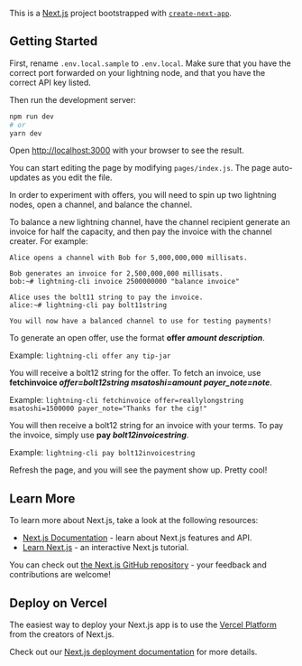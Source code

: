 This is a [Next.js](https://nextjs.org/) project bootstrapped with [`create-next-app`](https://github.com/vercel/next.js/tree/canary/packages/create-next-app).

## Getting Started

First, rename `.env.local.sample` to `.env.local`. Make sure that you have the correct port forwarded on your lightning node, and that you have the correct API key listed.

Then run the development server:

```bash
npm run dev
# or
yarn dev
```

Open [http://localhost:3000](http://localhost:3000) with your browser to see the result.

You can start editing the page by modifying `pages/index.js`. The page auto-updates as you edit the file.

In order to experiment with offers, you will need to spin up two lightning nodes, open a channel, and balance the channel.

To balance a new lightning channel, have the channel recipient generate an invoice for half the capacity, and then pay the invoice with the channel creater. For example:

```
Alice opens a channel with Bob for 5,000,000,000 millisats.

Bob generates an invoice for 2,500,000,000 millisats.
bob:~# lightning-cli invoice 2500000000 "balance invoice"

Alice uses the bolt11 string to pay the invoice.
alice:~# lightning-cli pay bolt11string

You will now have a balanced channel to use for testing payments!
```

To generate an open offer, use the format **offer *amount description***.

Example: `lightning-cli offer any tip-jar`

You will receive a bolt12 string for the offer. To fetch an invoice, use **fetchinvoice *offer=bolt12string msatoshi=amount payer_note=note***.

Example: `lightning-cli fetchinvoice offer=reallylongstring msatoshi=1500000 payer_note="Thanks for the cig!"`

You will then receive a bolt12 string for an invoice with your terms. To pay the invoice, simply use **pay *bolt12invoicestring***.

Example: `lightning-cli pay bolt12invoicestring`

Refresh the page, and you will see the payment show up. Pretty cool!

## Learn More

To learn more about Next.js, take a look at the following resources:

- [Next.js Documentation](https://nextjs.org/docs) - learn about Next.js features and API.
- [Learn Next.js](https://nextjs.org/learn) - an interactive Next.js tutorial.

You can check out [the Next.js GitHub repository](https://github.com/vercel/next.js/) - your feedback and contributions are welcome!

## Deploy on Vercel

The easiest way to deploy your Next.js app is to use the [Vercel Platform](https://vercel.com/new?utm_medium=default-template&filter=next.js&utm_source=create-next-app&utm_campaign=create-next-app-readme) from the creators of Next.js.

Check out our [Next.js deployment documentation](https://nextjs.org/docs/deployment) for more details.
